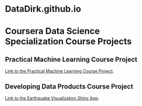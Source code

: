 # DataDirk.github.io

# Coursera Data Science Specialization Course Projects

## Practical Machine Learning Course Project
[Link to the Practical Machine Learning Course Project](./pml_project/pml_report.html).

## Developing Data Products Course Project
[Link to the Earthquake Visualization Shiny App](https://datadirk.shinyapps.io/QuakeVisualization/).


